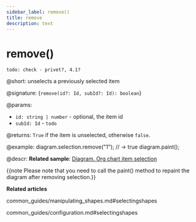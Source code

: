 ```yaml
---
sidebar_label: remove()
title: remove
description: text
---
```


# remove()

`todo: check - privet?, 4.1?`

@short: unselects a previously selected item

@signature: {`remove(id?: Id, subId?: Id): boolean`}

@params:
- `id: string | number` - optional, the item id
- `subId: Id` - `todo`

@returns:
`True` if the item is unselected, otherwise `false`.

@example:
diagram.selection.remove("1"); // -> true
diagram.paint();

@descr:
**Related sample**: [Diagram. Org chart item selection](https://snippet.dhtmlx.com/jyoxn5h7)

{{note Please note that you need to call the paint() method to repaint the diagram after removing selection.}}

**Related articles**

common_guides/manipulating_shapes.md#selectingshapes

common_guides/configuration.md#selectingshapes
